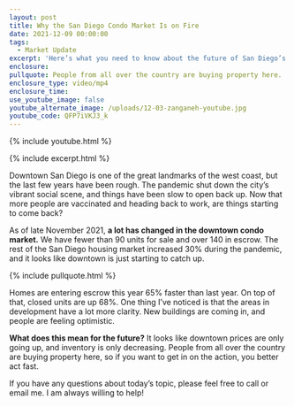 ```yaml
---
layout: post
title: Why the San Diego Condo Market Is on Fire
date: 2021-12-09 00:00:00
tags:
  - Market Update
excerpt: 'Here’s what you need to know about the future of San Diego’s condo market. '
enclosure:
pullquote: People from all over the country are buying property here.
enclosure_type: video/mp4
enclosure_time:
use_youtube_image: false
youtube_alternate_image: /uploads/12-03-zanganeh-youtube.jpg
youtube_code: QFP7iVKJ3_k
---
```

{% include youtube.html %}

{% include excerpt.html %}

Downtown San Diego is one of the great landmarks of the west coast, but the last few years have been rough. The pandemic shut down the city’s vibrant social scene, and things have been slow to open back up. Now that more people are vaccinated and heading back to work, are things starting to come back?

As of late November 2021, **a lot has changed in the downtown condo market.** We have fewer than 90 units for sale and over 140 in escrow. The rest of the San Diego housing market increased 30% during the pandemic, and it looks like downtown is just starting to catch up.

{% include pullquote.html %}

Homes are entering escrow this year 65% faster than last year. On top of that, closed units are up 68%. One thing I’ve noticed is that the areas in development have a lot more clarity. New buildings are coming in, and people are feeling optimistic.&nbsp;

**What does this mean for the future?** It looks like downtown prices are only going up, and inventory is only decreasing. People from all over the country are buying property here, so if you want to get in on the action, you better act fast.&nbsp;

If you have any questions about today’s topic, please feel free to call or email me. I am always willing to help\!
